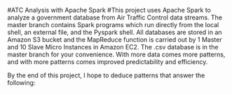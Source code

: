 #ATC Analysis with Apache Spark
#This project uses Apache Spark to analyze a government database from Air Traffic Control data streams. The master branch contains Spark programs which run directly from the local shell, an external file, and the Pyspark shell. All databases are stored in an Amazon S3 bucket and the MapReduce function is carried out by 1 Master and 10 Slave Micro Instances in Amazon EC2. The .csv database is in the master branch for your convenience. With more data comes more patterns, and with more patterns comes improved predictability and efficiency.

By the end of this project, I hope to deduce patterns that answer the following:


